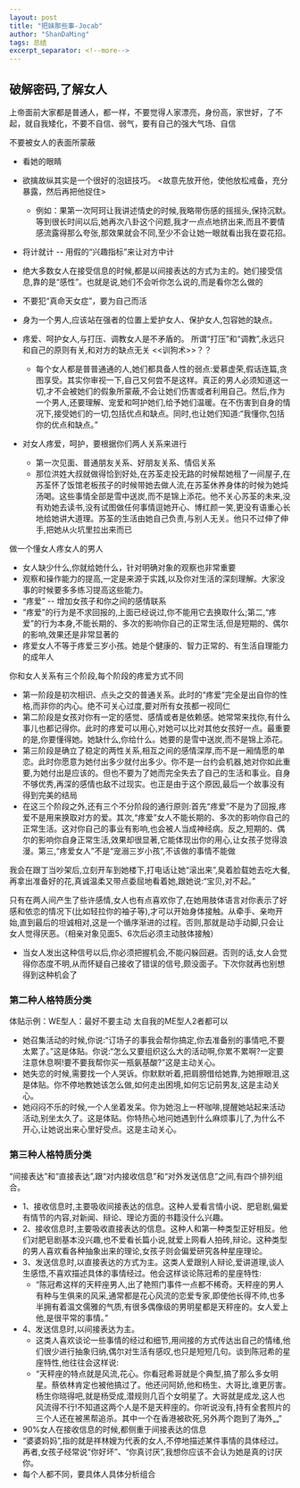 ```yaml
---
layout: post
title: "把妹那些事-Jocab"
author: "ShanDaMing"
tags: 总结
excerpt_separator: <!--more-->
---
```


<!--more-->

## 破解密码,了解女人
上帝面前大家都是普通人，都一样，不要觉得人家漂亮，身份高，家世好，了不起，就自我矮化，不要不自信、弱气，要有自己的强大气场、自信

不要被女人的表面所蒙蔽
* 看她的眼睛
* 欲擒故纵其实是一个很好的泡妞技巧。 <故意先放开他，使他放松戒备，充分暴露，然后再把他捉住>
	 - 例如：果第一次阿珂让我讲述情史的时候,我略带伤感的摇摇头,保持沉默。等到很长时间以后,她再次八卦这个问题,我才一点点地挤出来,而且不要情感流露得那么夸张,那效果就会不同,至少不会让她一眼就看出我在耍花招。
* 将计就计  --  用假的“兴趣指标”来让对方中计

* 绝大多数女人在接受信息的时候,都是以间接表达的方式为主的。她们接受信息,靠的是“感性”。也就是说,她们不会听你怎么说的,而是看你怎么做的
* 不要犯“真命天女症”，要为自己而活
* 身为一个男人,应该站在强者的位置上爱护女人、保护女人,包容她的缺点。
* 疼爱、呵护女人,与打压、调教女人是不矛盾的。  所谓“打压”和“调教”,永远只和自己的原则有关,和对方的缺点无关     <<训狗术>>？？
	 - 每个女人都是普普通通的人,她们都具备人性的弱点:爱慕虚荣,假话连篇,贪图享受。其实你审视一下,自己又何尝不是这样。真正的男人必须知道这一切,才不会被她们的假象所蒙蔽,不会让她们伤害或者利用自己。然后,作为一个男人,还要理解、宠爱和呵护她们,给予她们温暖。在不伤害到自身的情况下,接受她们的一切,包括优点和缺点。同时,也让她们知道:“我懂你,包括你的优点和缺点。”
	 
* 对女人疼爱，呵护，要根据你们两人关系来进行
	 - 第一次见面、普通朋友关系、好朋友关系、情侣关系
	 - 那位洪姓大叔就做得恰到好处,在苏荃走投无路的时候帮她租了一间屋子,在苏荃怀了饭馆老板孩子的时候带她去做人流,在苏荃休养身体的时候为她炖汤喝。这些事情全部是雪中送炭,而不是锦上添花。他不关心苏荃的未来,没有劝她去读书,没有试图做任何事情逗她开心、博红颜一笑,更没有语重心长地给她讲大道理。苏荃的生活由她自己负责,与别人无关。他只不过伸了伸手,把她从火坑里拉出来而已
	 
做一个懂女人疼女人的男人
* 女人缺少什么,你就给她什么，针对明确对象的观察也非常重要
* 观察和操作能力的提高,一定是来源于实践,以及你对生活的深刻理解。大家没事的时候要多多练习提高这些能力。
* “疼爱” -- 增加女孩子和你之间的感情联系
* “疼爱”的行为是不求回报的,上面已经说过,你不能用它去换取什么;第二,“疼爱”的行为本身,不能长期的、多次的影响你自己的正常生活,但是短期的、偶尔的影响,效果还是非常显著的
* 疼爱女人不等于疼爱三岁小孩。她是个健康的、智力正常的、有生活自理能力的成年人

你和女人关系有三个阶段,每个阶段的疼爱方式不同
* 第一阶段是初次相识、点头之交的普通关系。此时的“疼爱”完全是出自你的性格,而非你的内心。绝不可关心过度,要对所有女孩都一视同仁
* 第二阶段是女孩对你有一定的感觉、感情或者是依赖感。她常常来找你,有什么事儿也都记得你。此时的疼爱可以用心,对她可以比对其他女孩好一点。最重要的是,你要懂得她。她缺什么,你给什么。她要的是雪中送炭,而不是锦上添花。
* 第三阶段是确立了稳定的两性关系,相互之间的感情深厚,而不是一厢情愿的单恋。此时你愿意为她付出多少就付出多少。你不是一台约会机器,她对你如此重要,为她付出是应该的。但也不要为了她而完全失去了自己的生活和事业。自身不够优秀,再深的感情也敌不过现实。也正是由于这个原因,最后一个故事没有得到完美的结局
* 在这三个阶段之外,还有三个不分阶段的通行原则:首先“疼爱”不是为了回报,疼爱不是用来换取对方的爱。其次,“疼爱”女人不能长期的、多次的影响你自己的正常生活。这对你自己的事业有影响,也会被人当成神经病。反之,短期的、偶尔的影响你自身正常生活,效果却很显著,它能体现出你的用心,让女孩子觉得浪漫。第三,“疼爱女人”不是“宠溺三岁小孩”,不该做的事情不能做


我会在跟丁当吵架后,立刻开车到她楼下,打电话让她“滚出来”,臭着脸载她去吃大餐,再拿出准备好的花,真诚温柔又带点委屈地看着她,跟她说:“宝贝,对不起。”

只有在两人间产生了些许感情,女人也有点喜欢你了,在她用肢体语言对你表示了好感和依恋的情况下(比如轻拉你的袖子等),才可以开始身体接触。从牵手、亲吻开始,直到最后的坦诚相对,这是一个循序渐进的过程。否则,那就是动手动脚,只会让女人觉得厌恶。（相亲对象见面5、6次后必须主动肢体接触）
* 当女人发出这种信号以后,你必须把握机会,不能闪躲回避。否则的话,女人会觉得你态度不明,从而怀疑自己接收了错误的信号,颇没面子。下次你就再也别想得到这种机会了

### 第二种人格特质分类
体贴示例：WE型人：最好不要主动  太自我的ME型人2者都可以
* 她召集活动的时候,你说:“订场子的事我会帮你搞定,你去准备别的事情吧,不要太累了。”这是体贴。你说:“怎么又要组织这么大的活动啊,你累不累啊?一定要注意休息啊!要不要我帮你买一瓶氨基酸?”这是主动关心。
* 她失恋的时候,需要找一个人哭诉。你默默听着,把肩膀借给她靠,为她擦眼泪,这是体贴。你不停地教她该怎么做,如何走出困境,如何忘记前男友,这是主动关心。
* 她闷闷不乐的时候,一个人坐着发呆。你为她泡上一杯咖啡,提醒她站起来活动活动,别坐太久了。这是体贴。你特热心地问她遇到什么麻烦事儿了,为什么不开心,让她说出来心里好受点。这是主动关心。

### 第三种人格特质分类
“间接表达”和“直接表达”,跟“对内接收信息”和“对外发送信息”之间,有四个排列组合。
* 1、接收信息时,主要吸收间接表达的信息。这种人爱看言情小说、肥皂剧,偏爱有情节的内容,对新闻、辩论、理论方面的书籍没什么兴趣。
* 2、接收信息时,主要吸收直接表达的信息。这种人和第一种类型正好相反。他们对肥皂剧基本没兴趣,也不爱看长篇小说,就爱上网看人拍砖,辩论。这种类型的男人喜欢看各种抽象出来的理论,女孩子则会偏爱研究各种星座理论。
* 3、发送信息时,以直接表达的方式为主。这类人爱跟别人辩论,爱讲道理,谈人生感悟,不喜欢描述具体的事情经过。他会这样谈论陈冠希的星座特性:
	 - “陈冠希这样的天秤座男人,出了艳照门事件一点都不稀奇。天秤座的男人有种与生俱来的风采,通常都是花心风流的恋爱专家,即使他长得不帅,也多半拥有着温文儒雅的气质,有很多偶像级的男明星都是天秤座的。女人爱上他,是很平常的事情。”
* 4、发送信息时,以间接表达为主。
	 - 这类人喜欢谈论一些事情的经过和细节,用间接的方式传达出自己的情绪,他们很少进行抽象归纳,偶尔对生活有感叹,也只是短短几句。谈到陈冠希的星座特性,他往往会这样说:
	 - “天秤座的特点就是风流,花心。你看冠希哥就是个典型,搞了那么多女明星。蔡依林肯定也被他搞过了。他还问阿娇,他和杨生、大哥比,谁更厉害。杨生你晓得吧,就是杨受成,潜规则几百个女明星了。大哥就是成龙,这人也风流得不行!不知道这两个人是不是天秤座的。你听说没有,持有全套照片的三个人还在被黑帮追杀。其中一个在香港被砍死,另外两个跑到了海外„„”
* 90%女人在接收信息的时候,都侧重于间接表达的信息
* “婆婆妈妈”,指的就是祥林嫂为代表的女人,不停地描述某件事情的具体经过。再者,女孩子经常说“你好坏”、“你真讨厌”,我想你应该不会认为她是真的讨厌你。
* 每个人都不同，要具体人具体分析组合

